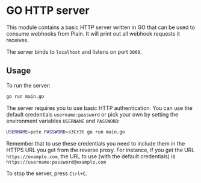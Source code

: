 # GO HTTP server

This module contains a basic HTTP server written in GO that can be used to consume webhooks from Plain. It will print
out all webhook requests it receives.

The server binds to `localhost` and listens on port `3060`.

## Usage

To run the server:

```bash
go run main.go
```

The server requires you to use basic HTTP authentication. You can use the default credentials `username:password` or
pick your own by setting the environment variables `USERNAME` and `PASSWORD`:

```bash
USERNAME=pete PASSWORD=s3Cr3t go run main.go
```

Remember that to use these credentials you need to include them in the HTTPS URL you get from the reverse proxy. For
instance, if you get the URL `https://example.com`, the URL to use (with the default credentials)
is `https://username:password@example.com`

To stop the server, press `Ctrl+C`.
